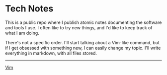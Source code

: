 # Tech Notes

This is a public repo where I publish atomic notes documenting the software and tools I use. I often like to try new things, and I'd like to keep track of what I am doing.

There's not a specific order. I'll start talking about a Vim-like command, but if I get obsessed with something new, I can easily change my topic. I'll write everything in markdown, with all files stored.

---

[Vim](notes/vim.md)

